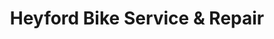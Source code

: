---
title: "Heyford Bike Service & Repair"
url: /heyford-park/heyford-bike-service-and-repair/
shop: bicycle
---